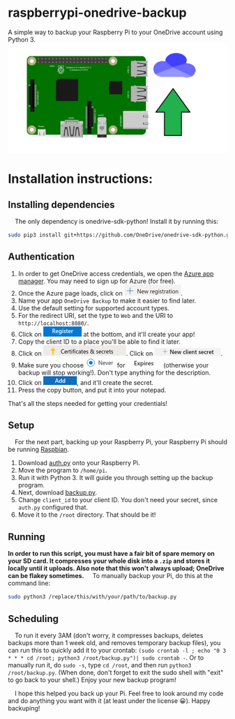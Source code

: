 # raspberrypi-onedrive-backup
A simple way to backup your Raspberry Pi to your OneDrive account using Python 3.  
![image logo for raspberry pi backup to onedrive](assets/backuplogoimg.jpg)
# Installation instructions:
## Installing dependencies
&nbsp;&nbsp;&nbsp;&nbsp;The only dependency is onedrive-sdk-python! Install it by running this:
```bash
sudo pip3 install git+https://github.com/OneDrive/onedrive-sdk-python.git
```
## Authentication
1. In order to get OneDrive access credentials, we open the [Azure app manager](https://portal.azure.com/#blade/Microsoft_AAD_RegisteredApps/ApplicationsListBlade). You may need to sign up for Azure (for free).
2. Once the Azure page loads, click on ![New registration](assets/new_reg.png).
3. Name your app `OneDrive Backup` to make it easier to find later.
4. Use the default setting for supported account types.
5. For the redirect URI, set the type to `Web` and the URI to `http://localhost:8080/`.
6. Click on ![Register](assets/accept_reg.png) at the bottom, and it'll create your app!  
7. Copy the client ID to a place you'll be able to find it later.
8. Click on ![Certificates and Secrets](assets/certs_secrets.png). Click on ![New secret](assets/new_secret.png). 
9. Make sure you choose ![Never](assets/never.png) for ![Expires](assets/expires.png) (otherwise your backup will stop working!). Don't type anything for the description.
10. Click on ![Add](assets/add_secret.png), and it'll create the secret.
11. Press the copy button, and put it into your notepad.  
  
That's all the steps needed for getting your credentials!  
    
## Setup
&nbsp;&nbsp;&nbsp;&nbsp;For the next part, backing up your Raspberry Pi, your Raspberry Pi should be running [Raspbian](https://www.raspberrypi.org/downloads/).  
  
1. Download <a id="raw-url" href="auth.py?raw=true" download>auth.py</a> onto your Raspberry Pi.
2. Move the program to `/home/pi`.
3. Run it with Python 3. It will guide you through setting up the backup program. 
4. Next, download <a id="raw-url" href="backup.py?raw=true" download>backup.py</a>.
5. Change `client_id` to your client ID. You don't need your secret, since `auth.py` configured that.
6. Move it to the `/root` directory. That should be it!  
  
## Running
**In order to run this script, you must have a fair bit of spare memory on your SD card.
It compresses your whole disk into a `.zip` and stores it locally until it uploads.
Also note that this won't always upload; OneDrive can be flakey sometimes.**
&nbsp;&nbsp;&nbsp;&nbsp;To manually backup your Pi, do this at the command line:
```bash
sudo python3 /replace/this/with/your/path/to/backup.py
```
## Scheduling
&nbsp;&nbsp;&nbsp;&nbsp;To run it every 3AM (don't worry, it compresses backups, deletes backups more than 1 week old, and removes temporary backup files), you can run this to quickly add it to your crontab: `(sudo crontab -l ; echo "0 3 * * * cd /root; python3 /root/backup.py")| sudo crontab -`. Or to manually run it, do `sudo -s`, type `cd /root`, and then run `python3 /root/backup.py`. (When done, don't forget to exit the sudo shell with "exit" to go back to your shell.) Enjoy your new backup program!  
  
&nbsp;&nbsp;&nbsp;&nbsp;I hope this helped you back up your Pi. Feel free to look around my code and do anything you want with it (at least under the license 😀). Happy backuping!  
